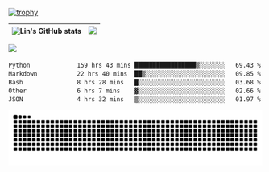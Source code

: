 [![trophy](https://github-profile-trophy.vercel.app/?username=ocss884&column=7)](https://github.com/ocss884)

| ![Lin's GitHub stats](https://github-readme-stats.vercel.app/api?username=ocss884&show_icons=true&hide_border=True&count_private=true) | ![](https://github-readme-streak-stats.herokuapp.com?user=ocss884&hide_border=true&date_format=M%20j%5B%2C%20Y%5D&ring=7EDDCF&fire=7EDDCF") |
| ------------------------------------------------------------ | ------------------------------------------------------------ |

![](https://komarev.com/ghpvc/?username=ocss884&color=brightgreen)

<!--START_SECTION:waka-->

```txt
Python             159 hrs 43 mins █████████████████▒░░░░░░░   69.43 %
Markdown           22 hrs 40 mins  ██▒░░░░░░░░░░░░░░░░░░░░░░   09.85 %
Bash               8 hrs 28 mins   █░░░░░░░░░░░░░░░░░░░░░░░░   03.68 %
Other              6 hrs 7 mins    ▓░░░░░░░░░░░░░░░░░░░░░░░░   02.66 %
JSON               4 hrs 32 mins   ▒░░░░░░░░░░░░░░░░░░░░░░░░   01.97 %
```

<!--END_SECTION:waka-->

<p align="center">
   <img src="https://github.com/ocss884/ocss884/blob/output/github-snake.svg" alt="snake">
</p>
